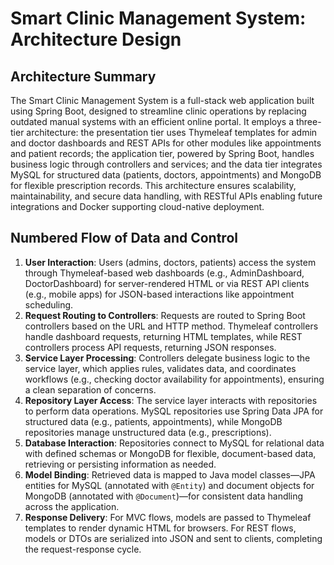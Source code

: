 # Smart Clinic Management System: Architecture Design

## Architecture Summary
The Smart Clinic Management System is a full-stack web application built using Spring Boot, designed to streamline clinic operations by replacing outdated manual systems with an efficient online portal. It employs a three-tier architecture: the presentation tier uses Thymeleaf templates for admin and doctor dashboards and REST APIs for other modules like appointments and patient records; the application tier, powered by Spring Boot, handles business logic through controllers and services; and the data tier integrates MySQL for structured data (patients, doctors, appointments) and MongoDB for flexible prescription records. This architecture ensures scalability, maintainability, and secure data handling, with RESTful APIs enabling future integrations and Docker supporting cloud-native deployment.

## Numbered Flow of Data and Control
1. **User Interaction**: Users (admins, doctors, patients) access the system through Thymeleaf-based web dashboards (e.g., AdminDashboard, DoctorDashboard) for server-rendered HTML or via REST API clients (e.g., mobile apps) for JSON-based interactions like appointment scheduling.
2. **Request Routing to Controllers**: Requests are routed to Spring Boot controllers based on the URL and HTTP method. Thymeleaf controllers handle dashboard requests, returning HTML templates, while REST controllers process API requests, returning JSON responses.
3. **Service Layer Processing**: Controllers delegate business logic to the service layer, which applies rules, validates data, and coordinates workflows (e.g., checking doctor availability for appointments), ensuring a clean separation of concerns.
4. **Repository Layer Access**: The service layer interacts with repositories to perform data operations. MySQL repositories use Spring Data JPA for structured data (e.g., patients, appointments), while MongoDB repositories manage unstructured data (e.g., prescriptions).
5. **Database Interaction**: Repositories connect to MySQL for relational data with defined schemas or MongoDB for flexible, document-based data, retrieving or persisting information as needed.
6. **Model Binding**: Retrieved data is mapped to Java model classes—JPA entities for MySQL (annotated with `@Entity`) and document objects for MongoDB (annotated with `@Document`)—for consistent data handling across the application.
7. **Response Delivery**: For MVC flows, models are passed to Thymeleaf templates to render dynamic HTML for browsers. For REST flows, models or DTOs are serialized into JSON and sent to clients, completing the request-response cycle.

